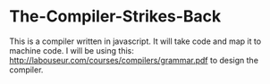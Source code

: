 # The-Compiler-Strikes-Back
This is a compiler written in javascript. It will take code and map it to machine code. I will be using this: http://labouseur.com/courses/compilers/grammar.pdf to design the compiler.
